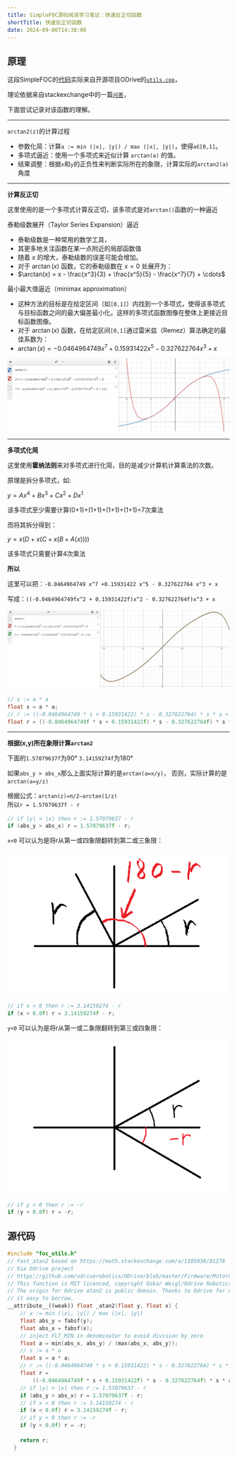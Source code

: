 ```yaml
---
title: SimpleFOC源码阅读学习笔记：快速反正切函数
shortTitle: 快速反正切函数
date: 2024-09-06T14:38:00
---
```


## 原理

这段SimpleFOC的[代码](#源代码)实际来自开源项目ODrive的[`utils.cpp`](https://github.com/odriverobotics/ODrive/blob/master/Firmware/MotorControl/utils.cpp)，  

理论依据来自stackexchange中的一篇[`问答`](https://math.stackexchange.com/a/1105038/81278)，

下面尝试记录对该函数的理解。

---

`arctan2(z)`的计算过程

- 参数化简：计算`a := min (|x|, |y|) / max (|x|, |y|)`，使得`a∈[0,1]`。
- 多项式逼近：使用一个多项式来近似计算 `arctan(a)` 的值。
- 结果调整：根据`x`和`y`的正负性来判断实际所在的象限，计算实际的`arctan2(a)`角度  

---

**计算反正切**

这里使用的是一个多项式计算反正切，该多项式是对`arctan()`函数的一种逼近

泰勒级数展开（Taylor Series Expansion）逼近

- 泰勒级数是一种常用的数学工具，
- 其更多地关注函数在某一点附近的局部函数值
- 随着 $x$ 的增大，泰勒级数的误差可能会增加。
- 对于 $\arctan(x)$ 函数，它的泰勒级数在 $x=0$ 处展开为：
- $\arctan(x) = x - \frac{x^3}{3} + \frac{x^5}{5} - \frac{x^7}{7} + \cdots$

最小最大值逼近（minimax approximation）

- 这种方法的目标是在给定区间（如`[0,1]`）内找到一个多项式，使得该多项式与目标函数之间的最大偏差最小化。这样的多项式函数图像在整体上更接近目标函数图像。
- 对于 $\arctan(x)$ 函数，在给定区间`[0,1]`通过雷米兹（Remez）算法确定的最佳系数为：
- $\arctan(x) = -0.0464964749 x^7 +0.15931422 x^5 - 0.327622764 x^3 + x$

![alt text](assets/images/image-6.png)

---

**多项式化简**

这里使用**霍纳法则**来对多项式进行化简，目的是减少计算机计算乘法的次数。

原理是拆分多项式，如:  

$y=Ax^4+Bx^3+Cx^2+Dx^1$

该多项式至少需要计算(0+1)+(1+1)+(1+1)+(1+1)=7次乘法

而将其拆分得到：

$y=x(D+x(C+x(B+A(x))))$

该多项式只需要计算4次乘法

**所以**

这里可以把：`-0.0464964749 x^7 +0.15931422 x^5 - 0.327622764 x^3 + x`  

写成：`((-0.0464964749fx^2 + 0.15931422f)x^2 - 0.327622764f)x^3 + x`

![alt text](assets/images/image-7.png)

```cpp
// s := a * a
float s = a * a;
// r := ((-0.0464964749 * s + 0.15931422) * s - 0.327622764) * s * a + a
float r = ((-0.0464964749f * s + 0.15931422f) * s - 0.327622764f) * s * a + a;
```

---

**根据(x,y)所在象限计算`arctan2`**

下面的`1.57079637f`为90° `3.14159274f`为180° 

如果`abs_y > abs_x`那么上面实际计算的是`arctan(a=x/y)`，
否则，实际计算的是`arctan(a=y/z)`  

根据公式：`arctan(z)=π/2−arctan(1/z)`  
所以`r = 1.57079637f - r`
```cpp
// if |y| > |x| then r := 1.57079637 - r
if (abs_y > abs_x) r = 1.57079637f - r;
```

`x<0` 可以认为是将r从第一或四象限翻转到第二或三象限：

![alt text](assets/images/image-3.png)

```cpp
// if x < 0 then r := 3.14159274 - r
if (x < 0.0f) r = 3.14159274f - r;
```

`y<0` 可以认为是将r从第一或二象限翻转到第三或四象限：

![alt text](assets/images/image-4.png)

```cpp
// if y < 0 then r := -r
if (y < 0.0f) r = -r;
```

## 源代码

```cpp
#include "foc_utils.h"
// fast_atan2 based on https://math.stackexchange.com/a/1105038/81278
// Via Odrive project
// https://github.com/odriverobotics/ODrive/blob/master/Firmware/MotorControl/utils.cpp
// This function is MIT licenced, copyright Oskar Weigl/Odrive Robotics
// The origin for Odrive atan2 is public domain. Thanks to Odrive for making
// it easy to borrow.
__attribute__((weak)) float _atan2(float y, float x) {
    // a := min (|x|, |y|) / max (|x|, |y|)
    float abs_y = fabsf(y);
    float abs_x = fabsf(x);
    // inject FLT_MIN in denominator to avoid division by zero
    float a = min(abs_x, abs_y) / (max(abs_x, abs_y));
    // s := a * a
    float s = a * a;
    // r := ((-0.0464964749 * s + 0.15931422) * s - 0.327622764) * s * a + a
    float r =
        ((-0.0464964749f * s + 0.15931422f) * s - 0.327622764f) * s * a + a;
    // if |y| > |x| then r := 1.57079637 - r
    if (abs_y > abs_x) r = 1.57079637f - r;
    // if x < 0 then r := 3.14159274 - r
    if (x < 0.0f) r = 3.14159274f - r;
    // if y < 0 then r := -r
    if (y < 0.0f) r = -r;

    return r;
  }
```